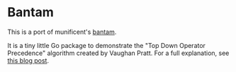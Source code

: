 Bantam
======

This is a port of munificent's [bantam](https://github.com/munificent/bantam).

It is a tiny little Go package to demonstrate the "Top Down Operator Precedence" algorithm created by Vaughan Pratt. For a full explanation, see [this blog post](http://journal.stuffwithstuff.com/2011/03/19/pratt-parsers-expression-parsing-made-easy/).